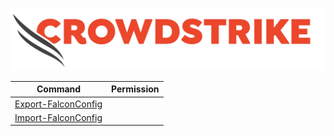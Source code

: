 ![CrowdStrike Falcon](https://raw.githubusercontent.com/CrowdStrike/falconpy/main/docs/asset/cs-logo.png)

|Command|Permission|
|-------|----------|
|[Export-FalconConfig](Export-FalconConfig)||
|[Import-FalconConfig](Import-FalconConfig)||